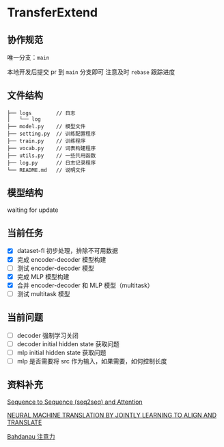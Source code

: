 # TransferExtend

## 协作规范

唯一分支：`main`

本地开发后提交 pr 到 `main` 分支即可
注意及时 `rebase` 跟踪进度

## 文件结构

```
├── logs        // 日志
│   └── log
├── model.py    // 模型文件
├── setting.py  // 训练配置程序
├── train.py    // 训练程序
├── vocab.py    // 词表构建程序
├── utils.py    // 一些共用函数
├── log.py      // 日志记录程序
└── README.md   // 说明文件
```

## 模型结构

waiting for update

## 当前任务

- [x] dataset-fl 初步处理，排除不可用数据
- [x] 完成 encoder-decoder 模型构建
- [ ] 测试 encoder-decoder 模型
- [x] 完成 MLP 模型构建
- [x] 合并 encoder-decoder 和 MLP 模型（multitask）
- [ ] 测试 multitask 模型

## 当前问题

- [ ] decoder 强制学习关闭
- [ ] decoder initial hidden state 获取问题
- [ ] mlp initial hidden state 获取问题
- [ ] mlp 是否需要将 src 作为输入，如果需要，如何控制长度

## 资料补充

[Sequence to Sequence (seq2seq) and Attention](https://lena-voita.github.io/nlp_course/seq2seq_and_attention.html#attention_bahdanau_luong)

[NEURAL MACHINE TRANSLATION BY JOINTLY LEARNING TO ALIGN AND TRANSLATE](https://arxiv.org/pdf/1409.0473.pdf)

[Bahdanau 注意力](http://zh.d2l.ai/chapter_attention-mechanisms/bahdanau-attention.html)